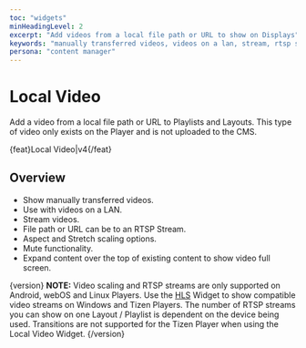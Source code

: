 ```yaml
---
toc: "widgets"
minHeadingLevel: 2
excerpt: "Add videos from a local file path or URL to show on Displays"
keywords: "manually transferred videos, videos on a lan, stream, rtsp stream"
persona: "content manager"
---
```


# Local Video

Add a video from a local file path or URL to Playlists and Layouts. This type of video only exists on the Player and is not uploaded to the CMS.

{feat}Local Video|v4{/feat}

## Overview

- Show manually transferred videos.
- Use with videos on a LAN.
- Stream videos.
- File path or URL can be to an RTSP Stream.
- Aspect and Stretch scaling options.
- Mute functionality.
- Expand content over the top of existing content to show video full screen.

{version}
**NOTE:** Video scaling and RTSP streams are only supported on Android, webOS and Linux Players. Use the [HLS](media_module_hls.html) Widget to show compatible video streams on Windows and Tizen Players.
The number of RTSP streams you can show on one Layout / Playlist is dependent on the device being used.
Transitions are not supported for the Tizen Player when using the Local Video Widget.
{/version}

